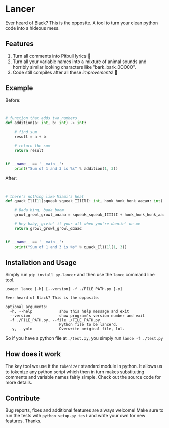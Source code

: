# Lancer
Ever heard of Black? This is the opposite.
A tool to turn your clean python code into a hideous mess.

## Features
1. Turn all comments into Pitbull lyrics 💃
2. Turn all your variable names into a mixture of animal sounds and horribly similar looking characters like "bark_bark_0OO0O".
3. Code still compiles after all these _improvements_! 👷


## Example
Before:
```python


# function that adds two numbers
def addition(a: int, b: int) -> int:

    # find sum
    result = a + b

    # return the sum
    return result


if __name__ == '__main__':
    print("Sum of 1 and 3 is %s" % addition(1, 3))

```

After:
```python


# there's nothing like Miami's heat
def quack_Il1Ι1l(squeak_squeak_IIΙΙlI: int, honk_honk_honk_aaαaα: int) -> int:

    # Bada bing, bada boom
    growl_growl_growl_ααaaα = squeak_squeak_IIΙΙlI + honk_honk_honk_aaαaα

    # Hey baby, givin' it your all when you're dancin' on me
    return growl_growl_growl_ααaaα


if __name__ == '__main__':
    print("Sum of 1 and 3 is %s" % quack_Il1Ι1l(1, 3))

```

## Installation and Usage
Simply run `pip install py-lancer` and then use the `lance` command line tool.

```
usage: lance [-h] [--version] -f ./FILE_PATH.py [-y]

Ever heard of Black? This is the opposite.

optional arguments:
  -h, --help            show this help message and exit
  --version             show program's version number and exit
  -f ./FILE_PATH.py, --file ./FILE_PATH.py
                        Python file to be lance'd.
  -y, --yolo            Overwrite original file, lol.
```

So if you have a python file at `./test.py`, you simply run `lance -f ./test.py`

## How does it work
The key tool we use it the `tokenizer` standard module in python. It allows us to tokenize any python script which then in turn makes substituting comments and variable names fairly simple.
Check out the source code for more details. 

## Contribute
Bug reports, fixes and additional features are always welcome! Make sure to run the tests with `python setup.py test` and write your own for new features. Thanks.
